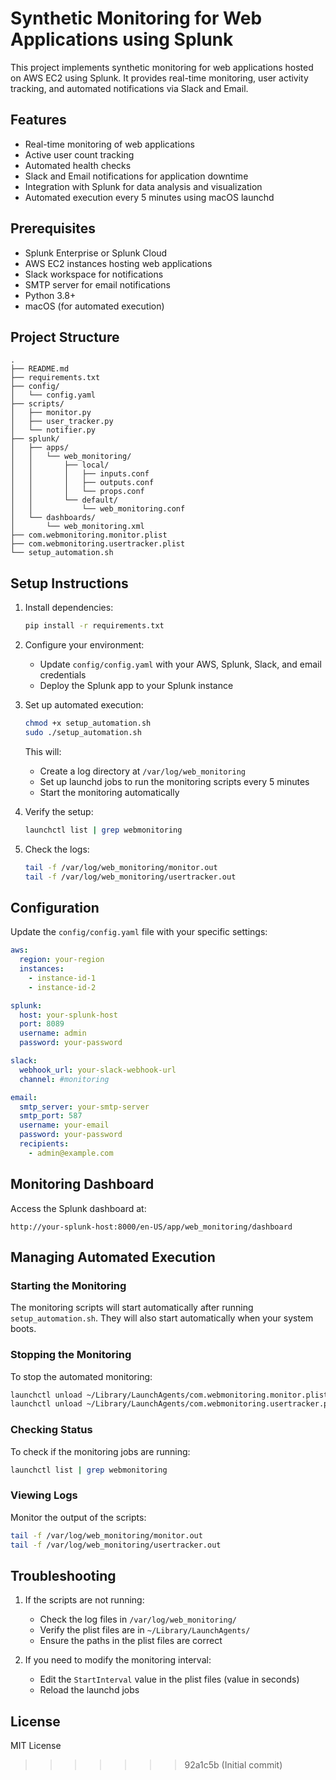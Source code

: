 # Synthetic Monitoring for Web Applications using Splunk

This project implements synthetic monitoring for web applications hosted on AWS EC2 using Splunk. It provides real-time monitoring, user activity tracking, and automated notifications via Slack and Email.

## Features

- Real-time monitoring of web applications
- Active user count tracking
- Automated health checks
- Slack and Email notifications for application downtime
- Integration with Splunk for data analysis and visualization
- Automated execution every 5 minutes using macOS launchd

## Prerequisites

- Splunk Enterprise or Splunk Cloud
- AWS EC2 instances hosting web applications
- Slack workspace for notifications
- SMTP server for email notifications
- Python 3.8+
- macOS (for automated execution)

## Project Structure

```
.
├── README.md
├── requirements.txt
├── config/
│   └── config.yaml
├── scripts/
│   ├── monitor.py
│   ├── user_tracker.py
│   └── notifier.py
├── splunk/
│   ├── apps/
│   │   └── web_monitoring/
│   │       ├── local/
│   │       │   ├── inputs.conf
│   │       │   ├── outputs.conf
│   │       │   └── props.conf
│   │       └── default/
│   │           └── web_monitoring.conf
│   └── dashboards/
│       └── web_monitoring.xml
├── com.webmonitoring.monitor.plist
├── com.webmonitoring.usertracker.plist
└── setup_automation.sh
```

## Setup Instructions

1. Install dependencies:
   ```bash
   pip install -r requirements.txt
   ```

2. Configure your environment:
   - Update `config/config.yaml` with your AWS, Splunk, Slack, and email credentials
   - Deploy the Splunk app to your Splunk instance

3. Set up automated execution:
   ```bash
   chmod +x setup_automation.sh
   sudo ./setup_automation.sh
   ```

   This will:
   - Create a log directory at `/var/log/web_monitoring`
   - Set up launchd jobs to run the monitoring scripts every 5 minutes
   - Start the monitoring automatically

4. Verify the setup:
   ```bash
   launchctl list | grep webmonitoring
   ```

5. Check the logs:
   ```bash
   tail -f /var/log/web_monitoring/monitor.out
   tail -f /var/log/web_monitoring/usertracker.out
   ```

## Configuration

Update the `config/config.yaml` file with your specific settings:

```yaml
aws:
  region: your-region
  instances:
    - instance-id-1
    - instance-id-2

splunk:
  host: your-splunk-host
  port: 8089
  username: admin
  password: your-password

slack:
  webhook_url: your-slack-webhook-url
  channel: #monitoring

email:
  smtp_server: your-smtp-server
  smtp_port: 587
  username: your-email
  password: your-password
  recipients:
    - admin@example.com
```

## Monitoring Dashboard

Access the Splunk dashboard at:
```
http://your-splunk-host:8000/en-US/app/web_monitoring/dashboard
```

## Managing Automated Execution

### Starting the Monitoring
The monitoring scripts will start automatically after running `setup_automation.sh`. They will also start automatically when your system boots.

### Stopping the Monitoring
To stop the automated monitoring:
```bash
launchctl unload ~/Library/LaunchAgents/com.webmonitoring.monitor.plist
launchctl unload ~/Library/LaunchAgents/com.webmonitoring.usertracker.plist
```

### Checking Status
To check if the monitoring jobs are running:
```bash
launchctl list | grep webmonitoring
```

### Viewing Logs
Monitor the output of the scripts:
```bash
tail -f /var/log/web_monitoring/monitor.out
tail -f /var/log/web_monitoring/usertracker.out
```

## Troubleshooting

1. If the scripts are not running:
   - Check the log files in `/var/log/web_monitoring/`
   - Verify the plist files are in `~/Library/LaunchAgents/`
   - Ensure the paths in the plist files are correct

2. If you need to modify the monitoring interval:
   - Edit the `StartInterval` value in the plist files (value in seconds)
   - Reload the launchd jobs

## License

MIT License 
>>>>>>> 92a1c5b (Initial commit)
